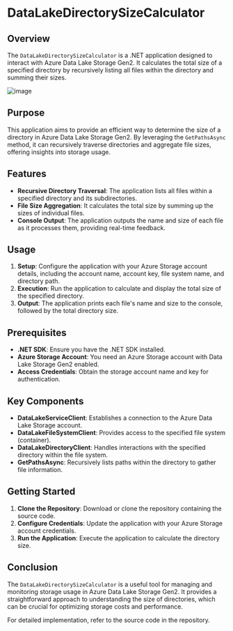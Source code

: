 
# DataLakeDirectorySizeCalculator

## Overview

The `DataLakeDirectorySizeCalculator` is a .NET application designed to interact with Azure Data Lake Storage Gen2. It calculates the total size of a specified directory by recursively listing all files within the directory and summing their sizes.

![image](https://github.com/user-attachments/assets/f0ac27d3-7188-4c53-a7b9-55f12e1e80ad)

## Purpose

This application aims to provide an efficient way to determine the size of a directory in Azure Data Lake Storage Gen2. By leveraging the `GetPathsAsync` method, it can recursively traverse directories and aggregate file sizes, offering insights into storage usage.

## Features

- **Recursive Directory Traversal**: The application lists all files within a specified directory and its subdirectories.
- **File Size Aggregation**: It calculates the total size by summing up the sizes of individual files.
- **Console Output**: The application outputs the name and size of each file as it processes them, providing real-time feedback.

## Usage

1. **Setup**: Configure the application with your Azure Storage account details, including the account name, account key, file system name, and directory path.
2. **Execution**: Run the application to calculate and display the total size of the specified directory.
3. **Output**: The application prints each file's name and size to the console, followed by the total directory size.

## Prerequisites

- **.NET SDK**: Ensure you have the .NET SDK installed.
- **Azure Storage Account**: You need an Azure Storage account with Data Lake Storage Gen2 enabled.
- **Access Credentials**: Obtain the storage account name and key for authentication.

## Key Components

- **DataLakeServiceClient**: Establishes a connection to the Azure Data Lake Storage account.
- **DataLakeFileSystemClient**: Provides access to the specified file system (container).
- **DataLakeDirectoryClient**: Handles interactions with the specified directory within the file system.
- **GetPathsAsync**: Recursively lists paths within the directory to gather file information.

## Getting Started

1. **Clone the Repository**: Download or clone the repository containing the source code.
2. **Configure Credentials**: Update the application with your Azure Storage account credentials.
3. **Run the Application**: Execute the application to calculate the directory size.

## Conclusion

The `DataLakeDirectorySizeCalculator` is a useful tool for managing and monitoring storage usage in Azure Data Lake Storage Gen2. It provides a straightforward approach to understanding the size of directories, which can be crucial for optimizing storage costs and performance.

For detailed implementation, refer to the source code in the repository.

